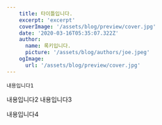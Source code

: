 ```yaml
---
    title: 타이틀입니다.
    excerpt: 'excerpt'
    coverImage: '/assets/blog/preview/cover.jpg'
    date: '2020-03-16T05:35:07.322Z'
    author:
      name: 록키입니다.
      picture: '/assets/blog/authors/joe.jpeg'
    ogImage:
      url: '/assets/blog/preview/cover.jpg'
---
```

    내용입니다1
내용입니다2
내용입니다3

내용입니다4
    
